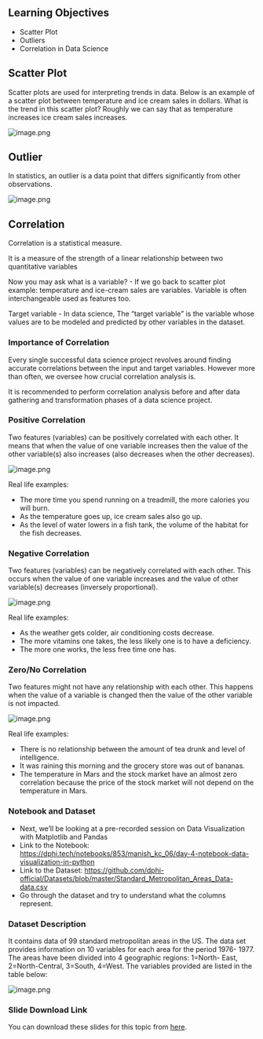 ## Learning Objectives

* Scatter Plot
* Outliers
* Correlation in Data Science

## Scatter Plot

Scatter plots are used for interpreting trends in data. Below is an example of a scatter plot between temperature and ice cream sales in dollars. What is the trend in this scatter plot? Roughly we can say that as temperature increases ice cream sales increases.





![image.png](https://dphi-live.s3.amazonaws.com/media_uploads/image_042d0e9f8c6f4eeb8510c6bec6297562.png)







## Outlier

In statistics, an outlier is a data point that differs significantly from other observations.






![image.png](https://dphi-live.s3.amazonaws.com/media_uploads/image_699037b84a2f4c82bf213daace320a3f.png)






## Correlation

Correlation is a statistical measure.

It is a measure of the strength of a linear relationship between two quantitative variables

Now you may ask what is a variable? - If we go back to scatter plot example: temperature and ice-cream sales are variables. Variable is often interchangeable used as features too.

Target variable - In data science, The “target variable” is the variable whose values are to be modeled and predicted by other variables in the dataset.

### Importance of Correlation

Every single successful data science project revolves around finding accurate correlations between the input and target variables. However more than often, we oversee how crucial correlation analysis is.

It is recommended to perform correlation analysis before and after data gathering and transformation phases of a data science project.

### Positive Correlation

Two features (variables) can be positively correlated with each other. It means that when the value of one variable increases then the value of the other variable(s) also increases (also decreases when the other decreases).



![image.png](https://dphi-live.s3.amazonaws.com/media_uploads/image_43f8c653097e4a9095f32b87eb54ea79.png)





Real life examples:

* The more time you spend running on a treadmill, the more calories you will burn.
* As the temperature goes up, ice cream sales also go up.
* As the level of water lowers in a fish tank, the volume of the habitat for the fish decreases.

### Negative Correlation

Two features (variables) can be negatively correlated with each other. This occurs when the value of one variable increases and the value of other variable(s) decreases (inversely proportional).






![image.png](https://dphi-live.s3.amazonaws.com/media_uploads/image_8274789faaae424f91340c5fefb0ff64.png)







Real life examples:

* As the weather gets colder, air conditioning costs decrease.
* The more vitamins one takes, the less likely one is to have a deficiency.
* The more one works, the less free time one has.

### Zero/No Correlation

Two features might not have any relationship with each other. This happens when the value of a variable is changed then the value of the other variable is not impacted.






![image.png](https://dphi-live.s3.amazonaws.com/media_uploads/image_37216e529f474cdf9edecb95ca073928.png)







Real life examples:

* There is no relationship between the amount of tea drunk and level of intelligence.
* It was raining this morning and the grocery store was out of bananas.
* The temperature in Mars and the stock market have an almost zero correlation because the price of the stock market will not depend on the temperature in Mars.

### Notebook and Dataset

* Next, we’ll be looking at a pre-recorded session on Data
Visualization with Matplotlib and Pandas
* Link to the Notebook:  
https://dphi.tech/notebooks/853/manish_kc_06/day-4-notebook-data-visualization-in-python
* Link to the Dataset: https://github.com/dphi-official/Datasets/blob/master/Standard_Metropolitan_Areas_Data-data.csv
* Go through the dataset and try to understand what the columns represent.

### Dataset Description

It contains data of 99 standard metropolitan areas in the US. The data set provides information on 10 variables for each area for the period 1976- 1977. The areas have been divided into 4 geographic regions: 1=North- East, 2=North-Central, 3=South, 4=West. The variables provided are listed in the table below:



![image.png](https://dphi-live.s3.amazonaws.com/media_uploads/image_6f49160e3cc34f618d6f1283b4f2ad41.png)




### Slide Download Link
You can download these slides for this topic from [here](https://docs.google.com/presentation/d/1GiYoMN9Zly4r12RR_0Iwd6IkzMwUYwMTeo4L5R9UA1A/edit?usp=sharing).